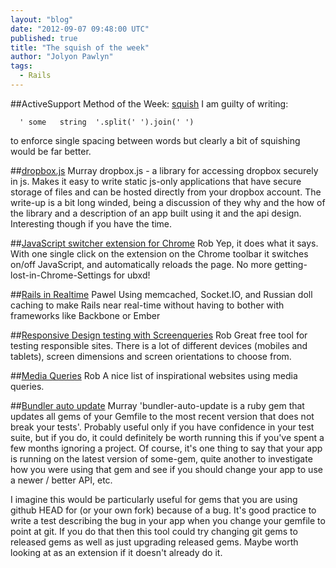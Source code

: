 ```yaml
---
layout: "blog"
date: "2012-09-07 09:48:00 UTC"
published: true
title: "The squish of the week"
author: "Jolyon Pawlyn"
tags:
  - Rails
---
```


##ActiveSupport Method of the Week: [squish](http://api.rubyonrails.org/classes/String.html#method-i-squish)
I am guilty of writing:

	  ' some   string  '.split(' ').join(' ')
to enforce single spacing between words but clearly a bit of squishing would be far better.

##[dropbox.js](https://tech.dropbox.com/?p=345) Murray
dropbox.js - a library for accessing dropbox securely in js.  Makes it easy to write static js-only applications that have secure storage of files and can be hosted directly from your dropbox account.  The write-up is a bit long winded, being a discussion of they why and the how of the library and a description of an app built using it and the api design.  Interesting though if you have the time.

##[JavaScript switcher extension for Chrome](https://chrome.google.com/webstore/detail/geddoclleiomckbhadiaipdggiiccfje) Rob
Yep, it does what it says. With one single click on the extension on the Chrome toolbar it switches on/off JavaScript, and automatically reloads the page. No more getting-lost-in-Chrome-Settings for ubxd!

##[Rails in Realtime](http://layervault.tumblr.com/post/30932219739/rails-in-realtime) Pawel
Using memcached, Socket.IO, and Russian doll caching to make Rails near real-time without having to bother with frameworks like Backbone or Ember

##[Responsive Design testing with Screenqueries](http://screenqueri.es/) Rob
Great free tool for testing responsible sites. There is a lot of different devices (mobiles and tablets), screen dimensions and screen orientations to choose from.

##[Media Queries](http://mediaqueri.es/) Rob
A nice list of inspirational websites using media queries.

##[Bundler auto update](https://github.com/versapay/bundler-auto-update) Murray
'bundler-auto-update is a ruby gem that updates all gems of your Gemfile to the most recent version that does not break your tests'. Probably useful only if you have confidence in your test suite, but if you do, it could definitely be worth running this if you've spent a few months ignoring a project.  Of course, it's one thing to say that your app is running on the latest version of some-gem, quite another to investigate how you were using that gem and see if you should change your app to use a newer / better API, etc.

I imagine this would be particularly useful for gems that you are using github HEAD for (or your own fork) because of a bug.  It's good practice to write a test describing the bug in your app when you change your gemfile to point at git.  If you do that then this tool could try changing git gems to released gems as well as just upgrading released gems.  Maybe worth looking at as an extension if it doesn't already do it.
